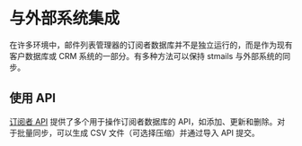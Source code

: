 # 与外部系统集成

在许多环境中，邮件列表管理器的订阅者数据库并不是独立运行的，而是作为现有客户数据库或 CRM 系统的一部分。有多种方法可以保持 stmails 与外部系统的同步。

## 使用 API

[订阅者 API](apis/subscribers.md) 提供了多个用于操作订阅者数据库的 API，如添加、更新和删除。对于批量同步，可以生成 CSV 文件（可选择压缩）并通过导入 API 提交。

<!-- ## 直接与数据库交互

stmails 使用具有简单架构的表来表示订阅者（`subscribers`）、列表（`lists`）和订阅关系（`subscriber_lists`）。对于高级用例，可以直接通过数据库表添加、更新和删除订阅者信息。有关更多信息，请参阅[表结构](https://github.com/knadh/stmails/blob/master/schema.sql)。 -->
